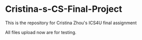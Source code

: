 # Cristina-s-CS-Final-Project
This is the repository for Cristina Zhou's ICS4U final assignment 

All files upload now are for testing. 
